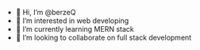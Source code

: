 - 👋 Hi, I’m @berzeQ
- 👀 I’m interested in web developing   
- 🌱 I’m currently learning  MERN stack
- 💞️ I’m looking to collaborate on full stack development


<!---
berzeQ/berzeQ is a ✨ special ✨ repository because its `README.md` (this file) appears on your GitHub profile.
You can click the Preview link to take a look at your changes.
--->
